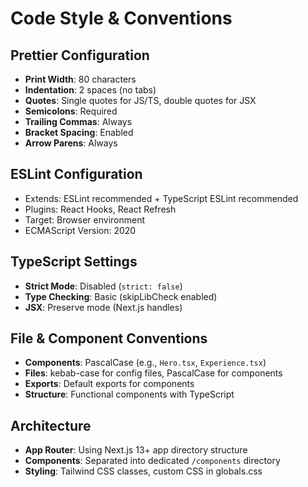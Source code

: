 # Code Style & Conventions

## Prettier Configuration

- **Print Width**: 80 characters
- **Indentation**: 2 spaces (no tabs)
- **Quotes**: Single quotes for JS/TS, double quotes for JSX
- **Semicolons**: Required
- **Trailing Commas**: Always
- **Bracket Spacing**: Enabled
- **Arrow Parens**: Always

## ESLint Configuration

- Extends: ESLint recommended + TypeScript ESLint recommended
- Plugins: React Hooks, React Refresh
- Target: Browser environment
- ECMAScript Version: 2020

## TypeScript Settings

- **Strict Mode**: Disabled (`strict: false`)
- **Type Checking**: Basic (skipLibCheck enabled)
- **JSX**: Preserve mode (Next.js handles)

## File & Component Conventions

- **Components**: PascalCase (e.g., `Hero.tsx`, `Experience.tsx`)
- **Files**: kebab-case for config files, PascalCase for components
- **Exports**: Default exports for components
- **Structure**: Functional components with TypeScript

## Architecture

- **App Router**: Using Next.js 13+ app directory structure
- **Components**: Separated into dedicated `/components` directory
- **Styling**: Tailwind CSS classes, custom CSS in globals.css
